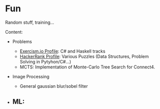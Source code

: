 # Fun
Random stuff, training...  
  
Content:  
* Problems  
    - [Exercism.io Profile](https://exercism.io/profiles/mlouward): C# and Haskell tracks
    - [HackerRank Profile](https://www.hackerrank.com/mlouward): Various Puzzles (Data Structures, Problem Solving in Pytyhon/C#...) 
    - MCTS: Implementation of Monte-Carlo Tree Search for Connect4.

* Image Processing
    - General gaussian blur/sobel filter

* ML:
    -